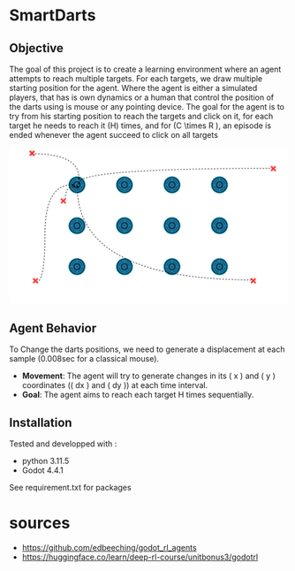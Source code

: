 # SmartDarts

## Objective

The goal of this project is to create a learning environment where an agent attempts to reach multiple targets. For each targets, we draw multiple starting position for the agent. Where the agent is either a simulated players, that has is own dynamics or a human that control the position of the darts using is mouse or any pointing device. 
The goal for the agent is to try from his starting position to reach the targets and click on it, for each target he needs to reach it \(H\) times, and for \(C  \times R \), an episode is ended whenever the agent succeed to click on all targets

![alt text](images/smartDartsScheme.svg)

## Agent Behavior
To Change the darts positions, we need to generate a displacement at each sample (0.008sec for a classical mouse). 
- **Movement**: The agent will try to generate changes in its \( x \) and \( y \) coordinates (\( dx \) and \( dy \)) at each time interval.
- **Goal**: The agent aims to reach each target H times sequentially.
  
## Installation
Tested and developped with : 
- python 3.11.5
- Godot 4.4.1
  
See requirement.txt for packages


# sources 
- https://github.com/edbeeching/godot_rl_agents
- https://huggingface.co/learn/deep-rl-course/unitbonus3/godotrl
  